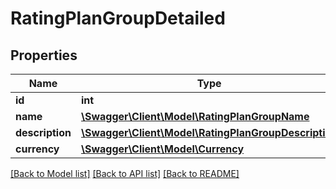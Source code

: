 # RatingPlanGroupDetailed

## Properties
Name | Type | Description | Notes
------------ | ------------- | ------------- | -------------
**id** | **int** |  | [optional] 
**name** | [**\Swagger\Client\Model\RatingPlanGroupName**](RatingPlanGroupName.md) |  | [optional] 
**description** | [**\Swagger\Client\Model\RatingPlanGroupDescription**](RatingPlanGroupDescription.md) |  | [optional] 
**currency** | [**\Swagger\Client\Model\Currency**](Currency.md) |  | [optional] 

[[Back to Model list]](../README.md#documentation-for-models) [[Back to API list]](../README.md#documentation-for-api-endpoints) [[Back to README]](../README.md)


